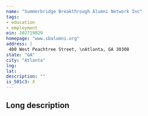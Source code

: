 ```yaml
---
name: "Summerbridge Breakthrough Alumni Network Inc"
tags:
- education
- employment
ein: 202719029
homepage: "www.sbalumni.org"
address: |
 400 West Peachtree Street, \nAtlanta, GA 30308
state: "GA"
city: "Atlanta"
lng: 
lat: 
description: ""
is_501c3: X
---
```


## Long description


